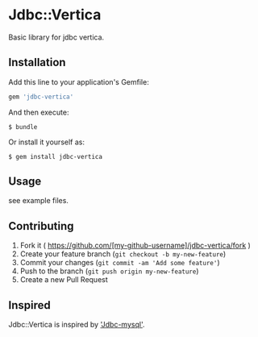 # Jdbc::Vertica

Basic library for jdbc vertica.

## Installation

Add this line to your application's Gemfile:

```ruby
gem 'jdbc-vertica'
```

And then execute:

    $ bundle

Or install it yourself as:

    $ gem install jdbc-vertica

## Usage

see example files.

## Contributing

1. Fork it ( https://github.com/[my-github-username]/jdbc-vertica/fork )
2. Create your feature branch (`git checkout -b my-new-feature`)
3. Commit your changes (`git commit -am 'Add some feature'`)
4. Push to the branch (`git push origin my-new-feature`)
5. Create a new Pull Request

## Inspired

Jdbc::Vertica is inspired by ['Jdbc-mysql'](https://github.com/jruby/activerecord-jdbc-adapter/tree/master/jdbc-mysql).
